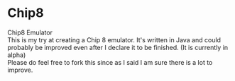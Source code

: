 # Chip8
Chip8 Emulator<br>
This is my try at creating a Chip 8 emulator. It's written in Java and could probably be improved even after I declare it to be finished. (It is currently in alpha)<br/>
Please do feel free to fork this since as I said I am sure there is a lot to improve.
